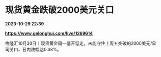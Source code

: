 # 现货黄金跌破2000美元关口

**2023-10-29 22:39**

**https://www.gelonghui.com/live/1269614**

格隆汇10月30日｜现货黄金周一低开低走，未能守住上周五突破的2000美元/盎司关口，日内跌幅达0.38%。